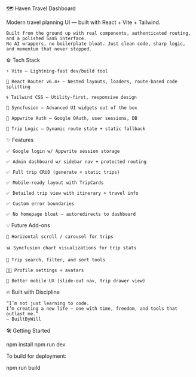 🗺️ Haven Travel Dashboard

Modern travel planning UI — built with React + Vite + Tailwind.

    Built from the ground up with real components, authenticated routing, and a polished SaaS interface.
    No AI wrappers, no boilerplate bloat. Just clean code, sharp logic, and momentum that never stopped.

⚙️ Tech Stack

    ⚡️ Vite — Lightning-fast dev/build tool

    🧩 React Router v6.4+ — Nested layouts, loaders, route-based code splitting

    🌀 Tailwind CSS — Utility-first, responsive design

    💼 Syncfusion — Advanced UI widgets out of the box

    🔐 Appwrite Auth — Google OAuth, user sessions, DB

    🧠 Trip Logic — Dynamic route state + static fallback

✨ Features

    ✅ Google login w/ Appwrite session storage

    ✅ Admin dashboard w/ sidebar nav + protected routing

    ✅ Full trip CRUD (generate + static trips)

    ✅ Mobile-ready layout with TripCards

    ✅ Detailed trip view with itinerary + travel info

    ✅ Custom error boundaries

    ✅ No homepage bloat — autoredirects to dashboard

💡 Future Add-ons

    🔁 Horizontal scroll / carousel for trips

    📊 Syncfusion chart visualizations for trip stats

    🔎 Trip search, filter, and sort tools

    🧑‍💼 Profile settings + avatars

    📱 Better mobile UX (slide-out nav, trip drawer view)

🔥 Built with Discipline

    “I’m not just learning to code.
    I’m creating a new life — one with time, freedom, and tools that outlast me.”
    — BuiltByWill

🛠️ Getting Started

npm install
npm run dev

To build for deployment:

npm run build

